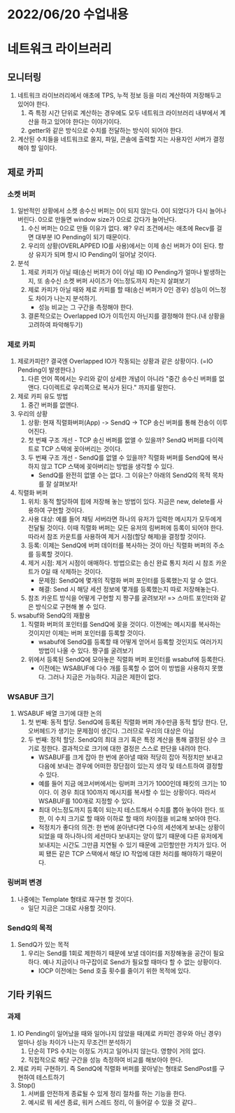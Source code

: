 # 2022/06/20 수업내용
# 네트워크 라이브러리
## 모니터링
1. 네트워크 라이브러리에서 애초에 TPS, 누적 정보 등을 미리 계산하여 저장해두고 있어야 한다.
    1) 즉 특정 시간 단위로 계산하는 경우에도 모두 네트워크 라이브러리 내부에서 계산을 하고 있어야 한다는 이야기이다.
    2) getter와 같은 방식으로 수치를 전달하는 방식이 되어야 한다.
2. 계산된 수치들을 네트워크로 쏠지, 파일, 콘솔에 출력할 지는 사용자인 서버가 결정해야 할 일이다.

## 제로 카피
### 소켓 버퍼
1. 일반적인 상황에서 소켓 송수신 버퍼는 0이 되지 않는다. 0이 되었다가 다시 늘어나 버린다. 0으로 만들면 window size가 0으로 갔다가 늘어난다.
    1) 수신 버퍼는 0으로 만들 이유가 없다. 왜? 우리 조건에서는 애초에 Recv를 걸면 대부분 IO Pending이 되기 때문이다.
    2) 우리의 상황(OVERLAPPED IO를 사용)에서는 이제 송신 버퍼가 0이 된다. 항상 유지가 되며 항시 IO Pending이 일어날 것이다.
2. 분석
    1) 제로 카피가 아닐 때(송신 버퍼가 0이 아닐 때) IO Pending가 얼마나 발생하는지, 또 송수신 소켓 버퍼 사이즈가 어느정도까지 차는지 살펴보기
    2) 제로 카피가 아닐 때와 제로 카피를 할 때(송신 버퍼가 0인 경우) 성능이 어느정도 차이가 나는지 분석하기.
        * 성능 비교는 그 구간을 측정해야 한다.
    3) 결론적으로는 Overlapped IO가 이득인지 아닌지를 결정해야 한다.(내 상황을 고려하여 파악해두기)

### 제로 카피
1. 제로카피란? 결국엔 Overlapped IO가 작동되는 상황과 같은 상황이다. (=IO Pending이 발생한다.)
    1) 다른 언어 쪽에서는 우리와 같이 상세한 개념이 아니라 "중간 송수신 버퍼를 없앤다. 다이렉트로 우리쪽으로 복사가 된다." 까지를 말한다.
2. 제로 카피 유도 방법
    1) 중간 버퍼를 없앤다.
3. 우리의 상황
    1) 상황: 현재 직렬화버퍼(App) -> SendQ -> TCP 송신 버퍼를 통해 전송이 이루어진다.
    2) 첫 번째 구조 개선 - TCP 송신 버퍼를 없앨 수 있을까? SendQ 버퍼를 다이렉트로 TCP 스택에 꽂아버리는 것이다.
    3) 두 번째 구조 개선 - SendQ를 없앨 수 있을까? 직렬화 버퍼를 SendQ에 복사하지 않고 TCP 스택에 꽂아버리는 방법을 생각할 수 있다.
        * SendQ를 완전히 없앨 수는 없다. 그 이유는? 아래의 SendQ의 목적 목차를 잘 살펴보자!
4. 직렬화 버퍼
    1) 위치: 동적 할당하여 힙에 저장해 놓는 방법이 있다. 지금은 new, delete를 사용하여 구현할 것이다.
    2) 사용 대상: 예를 들어 채팅 서버라면 하나의 유저가 입력한 메시지가 모두에게 전달될 것이다. 이때 직렬화 버퍼는 모든 유저의 링버퍼에 등록이 되어야 한다. 따라서 참조 카운트를 사용하여 제거 시점(할당 해제)을 결정할 것이다.
    3) 등록: 이제는 SendQ에 버퍼 데이터를 복사하는 것이 아닌 직렬화 버퍼의 주소를 등록할 것이다.
    4) 제거 시점: 제거 시점이 애매하다. 방법으로는 송신 완료 통지 처리 시 참조 카운트가 0일 때 삭제하는 것이다.
        * 문제점: SendQ에 몇개의 직렬화 버퍼 포인터를 등록했는지 알 수 없다.
        * 해결: Send 시 해당 세션 정보에 몇개를 등록했는지 따로 저장해놓는다.
    5) 참조 카운트 방식을 어떻게 구현할 지 짱구를 굴려보자! => 스마트 포인터와 같은 방식으로 구현해 볼 수 있다.
5. wsabuf와 SendQ의 재활용
    1) 직렬화 버퍼의 포인터를 SendQ에 꽂을 것이다. 이전에는 메시지를 복사하는 것이지만 이제는 버퍼 포인터를 등록할 것이다.
        * wsabuf에 SendQ를 등록할 때 어떻게 얻어서 등록할 것인지도 여러가지 방법이 나올 수 있다. 짱구를 굴려보기
    2) 위에서 등록된 SendQ에 모아놓은 직렬화 버퍼 포인터를 wsabuf에 등록한다.
        * 이전에는 WSABUF에 다수 개를 등록할 수 없어 이 방법을 사용하지 못했다. 그러나 지금은 가능하다. 지금은 제한이 없다.

### WSABUF 크기
1. WSABUF 배열 크기에 대한 논의
    1) 첫 번째: 동적 할당. SendQ에 등록된 직렬화 버퍼 개수만큼 동적 할당 한다. 단, 오버헤드가 생기는 문제점이 생긴다. 그러므로 우리의 대상은 아님
    2) 두 번째: 정적 할당. SendQ의 최대 크기 혹은 특정 계산을 통해 결정된 상수 크기로 정한다. 결과적으로 크기에 대한 결정은 스스로 판단을 내려야 한다.
        * WSABUF를 크게 잡아 한 번에 쏟아낼 때와 적당히 잡아 적정치만 보내고 다음에 보내는 경우에 어떠한 장단점이 있는지 생각 및 테스트하여 결정할 수 있다.
        * 예를 들어 지금 에코서버에서는 링버퍼 크기가 1000인데 패킷의 크기는 10이다. 이 경우 최대 100까지 메시지를 복사할 수 있는 상황이다. 따라서 WSABUF를 100개로 지정할 수 있다.
        * 최대 어느정도까지 등록이 되는지 테스트해서 수치를 뽑아 놓아야 한다. 또한, 이 수치 크기로 할 때와 이하로 할 때의 차이점을 비교해 보아야 한다.
        * 적정치가 좋다의 의견: 한 번에 쏟아낸다면 다수의 세션에게 보내는 상황이 되었을 때 하나하나의 세션마다 보내지는 양이 많기 때문에 다른 유저에게 보내지는 시간도 그만큼 지연될 수 있기 때문에 고민할만한 가치가 있다. 어찌 됐든 같은 TCP 스택에서 해당 IO 작업에 대한 처리를 해야하기 때문이다.

### 링버퍼 변경
1. 나중에는 Template 형태로 재구현 할 것이다.
    * 일단 지금은 그대로 사용할 것이다.

### SendQ의 목적
1. SendQ가 있는 목적
    1) 우리는 Send를 1회로 제한하기 때문에 보낼 데이터를 저장해놓을 공간이 필요하다. 예나 지금이나 마구잡이로 Send가 필요할 때마다 할 수 없는 상황이다.
        * IOCP 이전에는 Send 호출 횟수를 줄이기 위한 목적에 있다.

## 기타 키워드
### 과제
1. IO Pending이 일어났을 때와 일어나지 않았을 때(제로 카피인 경우와 아닌 경우) 얼마나 성능 차이가 나는지 무조건!! 분석하기
    1) 단순히 TPS 수치는 이정도 가지고 일어나지 않는다. 영향이 거의 없다.
    2) 직접적으로 해당 구간을 성능 측정하여 비교를 해보아야 한다. 
2. 제로 카피 구현하기. 즉 SendQ에 직렬화 버퍼를 꽂아넣는 형태로 SendPost를 구현하여 테스트하기
3. Stop()
    1) 서버를 안전하게 종료될 수 있게 정리 절차를 하는 기능을 한다.
    2) 예시로 뭐 세션 종료, 워커 스레드 정리, 이 들어갈 수 있을 것 같다..
